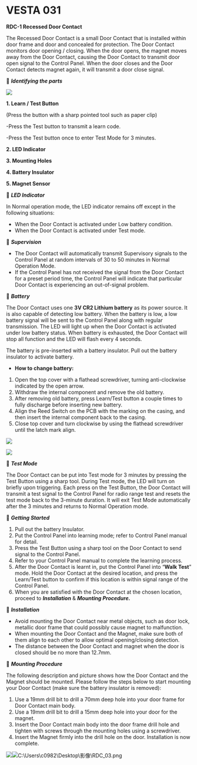 # VESTA 031

**RDC-1 Recessed Door Contact**

The Recessed Door Contact is a small Door Contact that is installed within door frame and door and concealed for protection. The Door Contact monitors door opening / closing. When the door opens, the magnet moves away from the Door Contact, causing the Door Contact to transmit door open signal to the Control Panel. When the door closes and the Door Contact detects magnet again, it will transmit a door close signal.

 _**Identifying the parts**_

![](<.gitbook/assets/0 (6) (1).jpeg>)

**1. Learn / Test Button**

(Press the button with a sharp pointed tool such as paper clip)

\-Press the Test button to transmit a learn code.

\-Press the Test button once to enter Test Mode for 3 minutes.

**2. LED Indicator**

**3. Mounting Holes**

**4. Battery Insulator**

**5. Magnet Sensor**

 _**LED Indicator**_

In Normal operation mode, the LED indicator remains off except in the following situations:

* When the Door Contact is activated under Low battery condition.
* When the Door Contact is activated under Test mode.

 _**Supervision**_

* The Door Contact will automatically transmit Supervisory signals to the Control Panel at random intervals of 30 to 50 minutes in Normal Operation Mode.
* If the Control Panel has not received the signal from the Door Contact for a preset period time, the Control Panel will indicate that particular Door Contact is experiencing an out-of-signal problem.

 _**Battery**_

The Door Contact uses one **3V CR2 Lithium battery** as its power source. It is also capable of detecting low battery. When the battery is low, a low battery signal will be sent to the Control Panel along with regular transmission. The LED will light up when the Door Contact is activated under low battery status. When battery is exhausted, the Door Contact will stop all function and the LED will flash every 4 seconds.

The battery is pre-inserted with a battery insulator. Pull out the battery insulator to activate battery.

* **How to change battery:**

1. Open the top cover with a flathead screwdriver, turning anti-clockwise indicated by the open arrow.
2. Withdraw the internal component and remove the old battery.
3. After removing old battery, press Learn/Test button a couple times to fully discharge before inserting new battery.
4. Align the Reed Switch on the PCB with the marking on the casing, and then insert the internal component back to the casing.
5. Close top cover and turn clockwise by using the flathead screwdriver until the latch mark align.

![](<.gitbook/assets/1 (3) (1).jpeg>)

![](<.gitbook/assets/2 (10).jpeg>)

 _**Test Mode**_

The Door Contact can be put into Test mode for 3 minutes by pressing the Test Button using a sharp tool. During Test mode, the LED will turn on briefly upon triggering. Each press on the Test Button, the Door Contact will transmit a test signal to the Control Panel for radio range test and resets the test mode back to the 3-minute duration. It will exit Test Mode automatically after the 3 minutes and returns to Normal Operation mode.

 _**Getting Started**_

1. Pull out the battery Insulator.
2. Put the Control Panel into learning mode; refer to Control Panel manual for detail.
3. Press the Test Button using a sharp tool on the Door Contact to send signal to the Control Panel.
4. Refer to your Control Panel manual to complete the learning process.
5. After the Door Contact is learnt in, put the Control Panel into “**Walk Test**” mode. Hold the Door Contact at the desired location, and press the Learn/Test button to confirm if this location is within signal range of the Control Panel.
6. When you are satisfied with the Door Contact at the chosen location, proceed to _**Installation**_ & _**Mounting Procedure.**_

 _**Installation**_

* Avoid mounting the Door Contact near metal objects, such as door lock, metallic door frame that could possibly cause magnet to malfunction.
* When mounting the Door Contact and the Magnet, make sure both of them align to each other to allow optimal opening/closing detection.
* The distance between the Door Contact and magnet when the door is closed should be no more than 12.7mm.

 _**Mounting Procedure**_

The following description and picture shows how the Door Contact and the Magnet should be mounted. Please follow the steps below to start mounting your Door Contact (make sure the battery insulator is removed):

1. Use a 19mm drill bit to drill a 70mm deep hole into your door frame for Door Contact main body.
2. Use a 19mm drill bit to drill a 15mm deep hole into your door for the magnet.
3. Insert the Door Contact main body into the door frame drill hole and tighten with screws through the mounting holes using a screwdriver.
4. Insert the Magnet firmly into the drill hole on the door. Installation is now complete.

![](<.gitbook/assets/3 (1) (1) (1).jpeg>)![C:\Users\c0982\Desktop\影像\RDC\_03.png](<.gitbook/assets/4 (16).png>)
